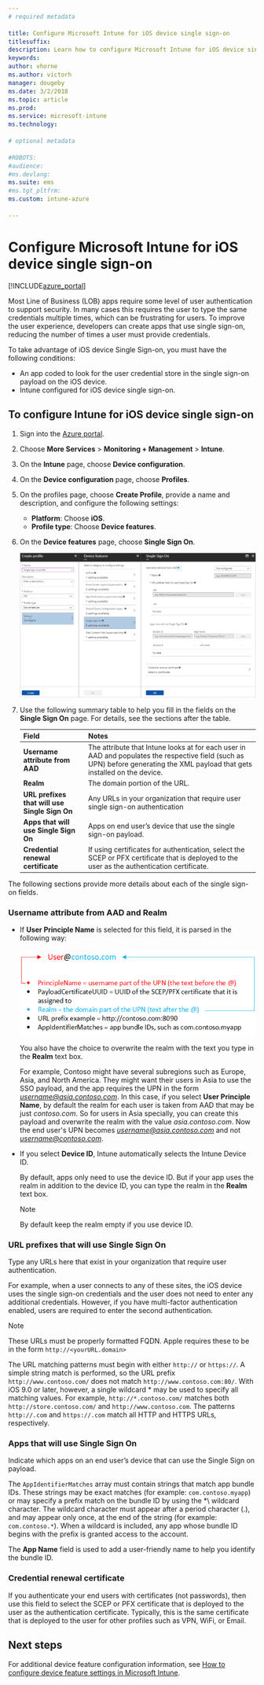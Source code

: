 ```yaml
---
# required metadata

title: Configure Microsoft Intune for iOS device single sign-on
titlesuffix:
description: Learn how to configure Microsoft Intune for iOS device single sign-on.
keywords:
author: vhorne
ms.author: victorh
manager: dougeby
ms.date: 3/2/2018
ms.topic: article
ms.prod:
ms.service: microsoft-intune
ms.technology:

# optional metadata

#ROBOTS:
#audience:
#ms.devlang:
ms.suite: ems
#ms.tgt_pltfrm:
ms.custom: intune-azure

---
```


# Configure Microsoft Intune for iOS device single sign-on

[!INCLUDE[azure_portal](./includes/azure_portal.md)]

Most Line of Business (LOB) apps require some level of user authentication to support security. In many cases this requires the user to type the same credentials multiple times, which can be frustrating for users. To improve the user experience, developers can create apps that use single sign-on, reducing the number of times a user must provide credentials.

To take advantage of iOS device Single Sign-on, you must have the following conditions:

- An app coded to look for the user credential store in the single sign-on payload on the iOS device.
- Intune configured for iOS device single sign-on.

## To configure Intune for iOS device single sign-on


1. Sign into the [Azure portal](https://portal.azure.com).
2. Choose **More Services** > **Monitoring + Management** > **Intune**.
3. On the **Intune** page, choose **Device configuration**.
2. On the **Device configuration** page, choose **Profiles**.
3. On the profiles page, choose **Create Profile**, provide a name and description, and configure the following settings:
   - **Platform**: Choose **iOS**. 
   - **Profile type**: Choose **Device features**.
4. On the **Device features** page, choose **Single Sign On**.

   ![Single Sign On page](./media/sso-blade.png)

2. Use the following summary table to help you fill in the fields on the **Single Sign On** page. For details, see the sections after the table.
   
   |Field  |Notes|
   |---------|---------|
   |**Username attribute from AAD**|The attribute that Intune looks at for each user in AAD and populates the respective field (such as UPN) before generating the XML payload that gets installed on the device.|
   |**Realm**|The domain portion of the URL.|
   |**URL prefixes that will use Single Sign On**|Any URLs in your organization that require user single sign-on authentication|
   |**Apps that will use Single Sign On**|Apps on end user’s device that use the single sign-on payload.|
   |**Credential renewal certificate**|If using certificates for authentication, select the SCEP or PFX certificate that is deployed to the user as the authentication certificate.|

The following sections provide more details about each of the single sign-on fields.

### Username attribute from AAD and Realm

- If **User Principle Name** is selected for this field, it is parsed in the following way:

   ![Username attribute](media/User-name-attribute.png)

   You also have the choice to overwrite the realm with the text you type in the **Realm** text box.

   For example, Contoso might have several subregions such as Europe, Asia, and North America. They might want their users in Asia to use the SSO payload, and the app requires the UPN in the form *username@asia.contoso.com*. In this case, if you select **User Principle Name**, by default the realm for each user is taken from AAD that may be just *contoso.com*. So for users in Asia specially, you can create this payload and overwrite the realm with the value *asia.contoso.com*. Now the end user's UPN becomes *username@asia.contoso.com* and not *username@contoso.com*.

- If you select **Device ID**, Intune automatically selects the Intune Device ID.

   By default, apps only need to use the device ID. But if your app uses the realm in addition to the device ID, you can type the realm in the **Realm** text box.

   > [!NOTE]
   > By default keep the realm empty if you use device ID.

### URL prefixes that will use Single Sign On

Type any URLs here that exist in your organization that require user authentication.

For example, when a user connects to any of these sites, the iOS device uses the single sign-on credentials and the user does not need to enter any additional credentials. However, if you have multi-factor authentication enabled, users are required to enter the second authentication.

> [!NOTE]
> These URLs must be properly formatted FQDN. Apple requires these to be in the form `http://<yourURL.domain>`

The URL matching patterns must begin with either `http://` or `https://`. A simple string match is performed, so the URL prefix `http://www.contoso.com/` does not match `http://www.contoso.com:80/`. With iOS 9.0 or later, however, a single wildcard \* may be used to specify all matching values. For example, `http://*.contoso.com/`  matches both `http://store.contoso.com/` and `http://www.contoso.com`.
The patterns `http://.com` and `https://.com` match all HTTP and HTTPS URLs, respectively.

### Apps that will use Single Sign On

Indicate which apps on an end user’s device that can use the Single Sign on payload.

The `AppIdentifierMatches` array must contain strings that match app bundle IDs. These strings may be exact matches (for example: `com.contoso.myapp`) or may specify a prefix match on the bundle ID by using the *\ wildcard character. The wildcard character must appear after a period character (.), and may appear only once, at the end of the string (for example: `com.contoso.*`). When a wildcard is included, any app whose bundle ID begins with the prefix is granted access to the account.

The **App Name** field is used to add a user-friendly name to help you identify the bundle ID.

### Credential renewal certificate

If you authenticate your end users with certificates (not passwords), then use this field to select the SCEP or PFX certificate that is deployed to the user as the authentication certificate. Typically, this is the same certificate that is deployed to the user for other profiles such as VPN, WiFi, or Email.

## Next steps

For additional device feature configuration information, see [How to configure device feature settings in Microsoft Intune](device-features-configure.md).
